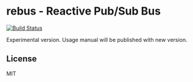 # rebus - Reactive Pub/Sub Bus

[![Build Status](https://secure.travis-ci.org/anodejs/node-rebus.png)](http://travis-ci.org/anodejs/node-rebus)

Experimental version.
Usage manual will be published with new version.

## License

MIT
